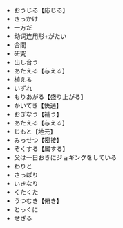 - おうじる【応じる】
- きっかけ
- 一方だ
- 动词连用形+がたい
- 合間
- 研究
- 出し合う
- あたえる【与える】
- 植える
- いずれ
- もりあがる【盛り上がる】
- かいてき【快適】
- おぎなう【補う】
- あたえる【与える】
- じもと【地元】
- みっせつ【密接】
- ぞくする【属する】
- 父は一日おきにジョギングをしている
- わりと
- さっぱり
- いきなり
- くたくた
- うつむき【俯き】
- とっくに
- せざる